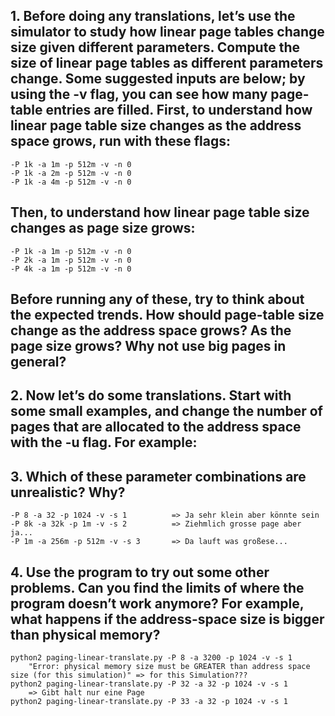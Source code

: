 ## 1. Before doing any translations, let’s use the simulator to study how linear page tables change size given different parameters. Compute the size of linear page tables as different parameters change. Some suggested inputs are below; by using the -v flag, you can see how many page-table entries are filled. First, to understand how linear page table size changes as the address space grows, run with these flags:
    -P 1k -a 1m -p 512m -v -n 0
    -P 1k -a 2m -p 512m -v -n 0
    -P 1k -a 4m -p 512m -v -n 0
## Then, to understand how linear page table size changes as page size grows:
    -P 1k -a 1m -p 512m -v -n 0
    -P 2k -a 1m -p 512m -v -n 0
    -P 4k -a 1m -p 512m -v -n 0
## Before running any of these, try to think about the expected trends. How should page-table size change as the address space grows? As the page size grows? Why not use big pages in general?


## 2. Now let’s do some translations. Start with some small examples, and change the number of pages that are allocated to the address space with the -u flag. For example:

## 3. Which of these parameter combinations are unrealistic? Why?
    -P 8 -a 32 -p 1024 -v -s 1          => Ja sehr klein aber könnte sein
    -P 8k -a 32k -p 1m -v -s 2          => Ziehmlich grosse page aber ja...
    -P 1m -a 256m -p 512m -v -s 3       => Da lauft was großese...

## 4. Use the program to try out some other problems. Can you find the limits of where the program doesn’t work anymore? For example, what happens if the address-space size is bigger than physical memory?
    python2 paging-linear-translate.py -P 8 -a 3200 -p 1024 -v -s 1
        "Error: physical memory size must be GREATER than address space size (for this simulation)" => for this Simulation???
    python2 paging-linear-translate.py -P 32 -a 32 -p 1024 -v -s 1
        => Gibt halt nur eine Page
    python2 paging-linear-translate.py -P 33 -a 32 -p 1024 -v -s 1